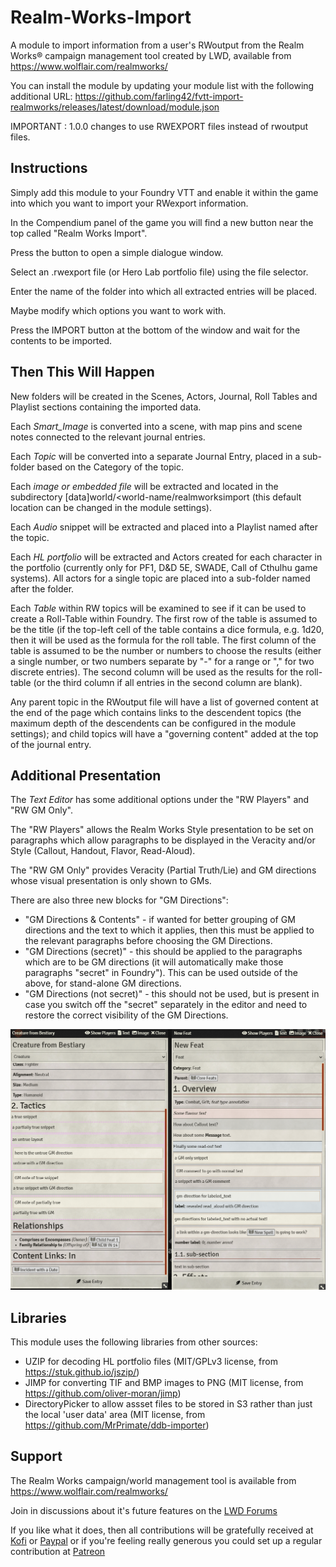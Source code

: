 # Realm-Works-Import
A module to import information from a user's RWoutput from the Realm Works® campaign management tool created by LWD, available from https://www.wolflair.com/realmworks/

You can install the module by updating your module list with the following additional URL: https://github.com/farling42/fvtt-import-realmworks/releases/latest/download/module.json

IMPORTANT : 1.0.0 changes to use RWEXPORT files instead of rwoutput files.

## Instructions
Simply add this module to your Foundry VTT and enable it within the game into which you want to import your RWexport information.

In the Compendium panel of the game you will find a new button near the top called "Realm Works Import".

Press the button to open a simple dialogue window.

Select an .rwexport file (or Hero Lab portfolio file) using the file selector.

Enter the name of the folder into which all extracted entries will be placed.

Maybe modify which options you want to work with.

Press the IMPORT button at the bottom of the window and wait for the contents to be imported.

## Then This Will Happen

New folders will be created in the Scenes, Actors, Journal, Roll Tables and Playlist sections containing the imported data.

Each *Smart_Image* is converted into a scene, with map pins and scene notes connected to the relevant journal entries.

Each *Topic* will be converted into a separate Journal Entry, placed in a sub-folder based on the Category of the topic.

Each *image or embedded file* will be extracted and located in the subdirectory \[data]world/<world-name/realmworksimport  (this default location can be changed in the module settings).

Each *Audio* snippet will be extracted and placed into a Playlist named after the topic.

Each *HL portfolio* will be extracted and Actors created for each character in the portfolio (currently only for PF1, D&D 5E, SWADE, Call of Cthulhu game systems). All actors for a single topic are placed into a sub-folder named after the folder.

Each *Table* within RW topics will be examined to see if it can be used to create a Roll-Table within Foundry. The first row of the table is assumed to be the title (if the top-left cell of the table contains a dice formula, e.g. 1d20, then it will be used as the formula for the roll table.  The first column of the table is assumed to be the number or numbers to choose the results (either a single number, or two numbers separate by "-" for a range or "," for two discrete entries). The second column will be used as the results for the roll-table (or the third column if all entries in the second column are blank).

Any parent topic in the RWoutput file will have a list of governed content at the end of the page which contains links to the descendent topics (the maximum depth of the descendents can be configured in the module settings); and child topics will have a "governing content" added at the top of the journal entry.

## Additional Presentation

The *Text Editor* has some additional options under the "RW Players" and "RW GM Only".

The "RW Players" allows the Realm Works Style presentation to be set on paragraphs  which allow paragraphs to be displayed in the Veracity and/or Style (Callout, Handout, Flavor, Read-Aloud).

The "RW GM Only" provides Veracity (Partial Truth/Lie) and GM directions whose visual presentation is only shown to GMs.

There are also three new blocks for "GM Directions":
- "GM Directions & Contents" - if wanted for better grouping of GM directions and the text to which it applies, then this must be applied to the relevant paragraphs before choosing the GM Directions.
- "GM Directions (secret)" - this should be applied to the paragraphs which are to be GM directions (it will automatically make those paragraphs "secret" in Foundry"). This can be used outside of the above, for stand-alone GM directions.
- "GM Directions (not secret)" - this should not be used, but is present in case you switch off the "secret" separately in the editor and need to restore the correct visibility of the GM Directions.

![Text Editor](https://github.com/farling42/fvtt-import-realmworks/blob/master/screen-capture.png)

## Libraries
This module uses the following libraries from other sources:
- UZIP for decoding HL portfolio files (MIT/GPLv3 license, from https://stuk.github.io/jszip/)
- JIMP for converting TIF and BMP images to PNG (MIT license, from https://github.com/oliver-moran/jimp)
- DirectoryPicker to allow assset files to be stored in S3 rather than just the local 'user data' area (MIT license, from https://github.com/MrPrimate/ddb-importer)

## Support
The Realm Works campaign/world management tool is available from https://www.wolflair.com/realmworks/

Join in discussions about it's future features on the [LWD Forums](https://forums.wolflair.com/showthread.php?t=65924)

If you like what it does, then all contributions will be gratefully received at [Kofi](https://ko-fi.com/farling) or [Paypal](https://paypal.me/farling)
or if you're feeling really generous you could set up a regular contribution at [Patreon](https://www.patreon.com/amusingtime) 
